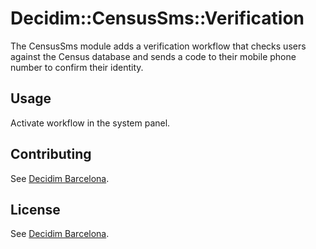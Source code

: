 # Decidim::CensusSms::Verification
The CensusSms module adds a verification workflow that checks users against the Census database and sends a code to their mobile phone number to confirm their identity. 

## Usage
Activate workflow in the system panel.

## Contributing
See [Decidim
Barcelona](https://github.com/AjuntamentdeBarcelona/decidim-barcelona).

## License
See [Decidim
Barcelona](https://github.com/AjuntamentdeBarcelona/decidim-barcelona).
